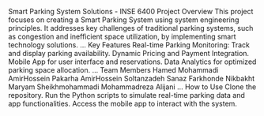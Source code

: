 Smart Parking System Solutions - INSE 6400
Project Overview
This project focuses on creating a Smart Parking System using system engineering principles. It addresses key challenges of traditional parking systems, such as congestion and inefficient space utilization, by implementing smart technology solutions.
...
Key Features
Real-time Parking Monitoring: Track and display parking availability.
Dynamic Pricing and Payment Integration.
Mobile App for user interface and reservations.
Data Analytics for optimized parking space allocation.
...
Team Members
Hamed Mohammadi
AmirHossein Pakarha
AmirHossein Soltanzadeh
Sanaz Farkhonde Nikbakht
Maryam Sheikhmohammadi
Mohammadreza Alijani
...
How to Use
Clone the repository.
Run the Python scripts to simulate real-time parking data and app functionalities.
Access the mobile app to interact with the system.
